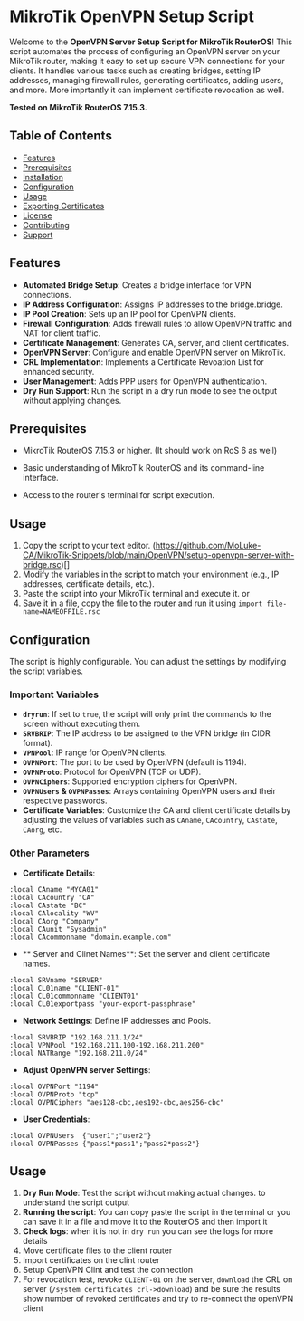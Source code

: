 # MikroTik OpenVPN Setup Script

Welcome to the **OpenVPN Server Setup Script for MikroTik RouterOS**! This script automates the process of configuring an OpenVPN server on your MikroTik router, making it easy to set up secure VPN connections for your clients.
It handles various tasks such as creating bridges, setting IP addresses, managing firewall rules, generating certificates, adding users, and more.
More imprtantly it can implement certificate revocation as well.

**Tested on MikroTik RouterOS 7.15.3.**

## Table of Contents

- [Features](#features)
- [Prerequisites](#prerequisites)
- [Installation](#installation)
- [Configuration](#configuration)
- [Usage](#usage)
- [Exporting Certificates](#exporting-certificates)
- [License](#license)
- [Contributing](#contributing)
- [Support](#support)

## Features



- **Automated Bridge Setup**: Creates a bridge interface for VPN connections.
- **IP Address Configuration**: Assigns IP addresses to the bridge.bridge.
- **IP Pool Creation**: Sets up an IP pool for OpenVPN clients.
- **Firewall Configuration**: Adds firewall rules to allow OpenVPN traffic and NAT for client traffic.
- **Certificate Management**: Generates CA, server, and client certificates.
- **OpenVPN Server**: Configure and enable OpenVPN server on MikroTik.
- **CRL Implementation**: Implements a Certificate Revoation List for enhanced security.
- **User Management**: Adds PPP users for OpenVPN authentication.
- **Dry Run Support**: Run the script in a dry run mode to see the output without applying changes.

## Prerequisites

- MikroTik RouterOS 7.15.3 or higher. (It should work on RoS 6 as well)
- Basic understanding of MikroTik RouterOS and its command-line interface.

- Access to the router's terminal for script execution.

## Usage

1. Copy the script to your text editor. (https://github.com/MoLuke-CA/MikroTik-Snippets/blob/main/OpenVPN/setup-openvpn-server-with-bridge.rsc)[]
2. Modify the variables in the script to match your environment (e.g., IP addresses, certificate details, etc.).
3. Paste the script into your MikroTik terminal and execute it.
or
3. Save it in a file, copy the file to the router and run it using ```import file-name=NAMEOFFILE.rsc```


## Configuration

The script is highly configurable. You can adjust the settings by modifying the script variables.

### Important Variables

- **`dryrun`**: If set to `true`, the script will only print the commands to the screen without executing them.
- **`SRVBRIP`**: The IP address to be assigned to the VPN bridge (in CIDR format).
- **`VPNPool`**: IP range for OpenVPN clients.
- **`OVPNPort`**: The port to be used by OpenVPN (default is 1194).
- **`OVPNProto`**: Protocol for OpenVPN (TCP or UDP).
- **`OVPNCiphers`**: Supported encryption ciphers for OpenVPN.
- **`OVPNUsers` & `OVPNPasses`**: Arrays containing OpenVPN users and their respective passwords.
- **Certificate Variables**: Customize the CA and client certificate details by adjusting the values of variables such as `CAname`, `CAcountry`, `CAstate`, `CAorg`, etc.

### Other Parameters

- **Certificate Details**:
```
:local CAname "MYCA01"
:local CAcountry "CA"
:local CAstate "BC"
:local CAlocality "WV"
:local CAorg "Company"
:local CAunit "Sysadmin"
:local CAcommonname "domain.example.com"

```
- ** Server and Clinet Names**: Set the server and client certificate names.
```
:local SRVname "SERVER"
:local CL01name "CLIENT-01"
:local CL01commonname "CLIENT01"
:local CL01exportpass "your-export-passphrase"
```

- **Network Settings**: Define IP addresses and Pools.
```
:local SRVBRIP "192.168.211.1/24"
:local VPNPool "192.168.211.100-192.168.211.200"
:local NATRange "192.168.211.0/24"
```

- **Adjust OpenVPN server Settings**:
```
:local OVPNPort "1194"
:local OVPNProto "tcp"
:local OVPNCiphers "aes128-cbc,aes192-cbc,aes256-cbc"
```

- **User Credentials**:
```
:local OVPNUsers  {"user1";"user2"}
:local OVPNPasses {"pass1*pass1";"pass2*pass2"}
```


## Usage

1. **Dry Run Mode**: Test the script without making actual changes. to understand the script output
2. **Running the script**: You can copy paste the script in the terminal or you can save it in a file and move it to the RouterOS and then import it
3. **Check logs**: when it is not in `dry run` you can see the logs for more details
4. Move certificate files to the client router
5. Import certificates on the clint router
6. Setup OpenVPN Clint and test the connection
7. For revocation test, revoke `CLIENT-01` on the server, `download` the CRL on server (`/system certificates crl->download`) and be sure the results show number of revoked certificates and try to re-connect the openVPN client




